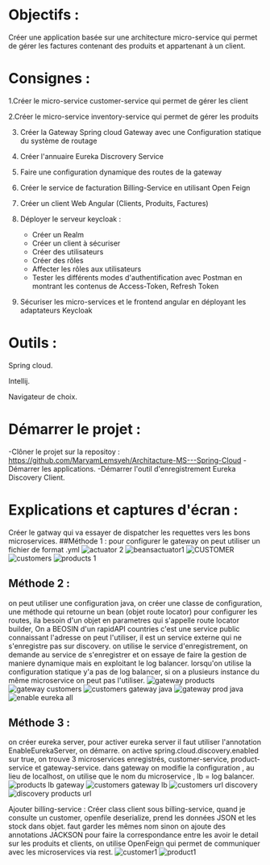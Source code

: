 # Objectifs : 

Créer une application basée sur une architecture micro-service qui permet de gérer les factures contenant des produits et appartenant à un client.

# Consignes : 

1.Créer le micro-service customer-service qui permet de gérer les client

2.Créer le micro-service inventory-service qui permet de gérer les produits

3. Créer la Gateway Spring cloud Gateway avec une Configuration statique du système de routage

4. Créer l'annuaire Eureka Discrovery Service

5. Faire une configuration dynamique des routes de la gateway

6. Créer le service de facturation Billing-Service en utilisant Open Feign

7. Créer un client Web Angular (Clients, Produits, Factures)

8. Déployer le serveur keycloak :
     - Créer un Realm
     - Créer un client à sécuriser
     - Créer des utilisateurs
     - Créer des rôles
     - Affecter les rôles aux utilisateurs
     - Tester les différents modes d'authentification avec Postman en montrant les contenus de Access-Token, Refresh Token 

9. Sécuriser les micro-services et le frontend angular en déployant les adaptateurs Keycloak

# Outils : 

Spring cloud.

Intellij.

Navigateur de choix.

# Démarrer le projet :

-Clôner le projet sur la repositoy : https://github.com/MaryamLemsyeh/Architacture-MS---Spring-Cloud
-Démarrer les applications.
-Démarrer l'outil d'enregistrement Eureka Discovery Client.

# Explications et captures d'écran :

Créer le gatway qui va essayer de dispatcher les requettes vers les bons microservices.
##Méthode 1 :
pour configurer le gateway on peut utiliser un fichier de format .yml
![actuator 2](https://user-images.githubusercontent.com/105390951/206061225-90217f05-acfc-42f3-a0e2-61465400336b.PNG)
![beansactuator1](https://user-images.githubusercontent.com/105390951/206061219-63bd5439-a761-4512-aa20-d7690c86440a.PNG)
![CUSTOMER](https://user-images.githubusercontent.com/105390951/206061217-0f91bba4-8501-4f05-95d3-4fb8f32773b1.PNG)
![customers](https://user-images.githubusercontent.com/105390951/206061214-51b5166c-4505-4b32-97b7-6e11165b99fd.PNG)
![products 1](https://user-images.githubusercontent.com/105390951/206061212-27af264b-1fe0-47ea-b763-f9b5858d570e.PNG)

## Méthode 2 : 
on peut utiliser une configuration java, 
on créer une classe de configuration, une méthode qui retourne un bean (objet route locator) pour configurer les routes, ila  besoin d'un objet en parametres qui s'appelle route locator builder, 
On a BEOSIN d'un rapidAPI countries c'est une service public connaissant l'adresse on peut l'utiliser, il est un service externe qui ne s'enregistre pas sur discovery.
on utilise le service d'enregistrement, on demande au service de s'enregistrer et on essaye de faire la gestion de maniere dynamique mais en exploitant le log balancer.
lorsqu'on utilise la configuration statique y'a pas de log balancer, si on a plusieurs instance du même microservice on peut pas l'utiliser.
![gateway products](https://user-images.githubusercontent.com/105390951/206061287-fda189d4-c4c2-4a25-8522-49de63a78fac.PNG)
![gateway customers](https://user-images.githubusercontent.com/105390951/206061289-d83d2596-5ee3-4fb1-aa97-9d5eda7e58e6.PNG)
![customers gateway java](https://user-images.githubusercontent.com/105390951/206061280-ffbcb390-443f-4690-bca1-e23d184c7aed.PNG)
![gateway prod java](https://user-images.githubusercontent.com/105390951/206061284-789679f2-f3f6-466c-a85c-79f6f7d48ea2.PNG)
![enable eureka all](https://user-images.githubusercontent.com/105390951/206061277-b518c321-e3b9-4e3f-a1ac-5ae20aa86ebc.PNG)

## Méthode 3 : 
on créer eureka server, pour activer eureka server il faut utiliser l'annotation EnableEurekaServer, on démarre.
on active spring.cloud.discovery.enabled sur true, on trouve 3 microservices enregistrés, customer-service, product-service et gateway-service.
dans gateway on modifie la configuration , au lieu de localhost, on utilise que le nom du microservice , lb = log balancer.
![products lb gateway](https://user-images.githubusercontent.com/105390951/206061484-3c307aae-9f2f-469c-b9fc-70c85caf90b9.PNG)
![customers gateway lb](https://user-images.githubusercontent.com/105390951/206061496-f8dd13ef-347d-4089-8098-349dcd694c56.PNG)
![customers url discovery](https://user-images.githubusercontent.com/105390951/206061502-ae019372-0ddf-4b80-80df-5933e3e49848.PNG)
![discovery products url](https://user-images.githubusercontent.com/105390951/206061504-4c03e830-4f10-42bb-a44f-d2c4fdd4d1a4.PNG)

Ajouter billing-service :
Créer class client sous billing-service, quand je consulte un customer, openfile deserialize, prend les données JSON et les stock dans objet. faut garder les mêmes nom sinon on ajoute des annotations JACKSON pour faire la correspondance entre les 
avoir le detail sur les produits et clients, on utilise OpenFeign qui permet de communiquer avec les microservices via rest.
![customer1](https://user-images.githubusercontent.com/105390951/206061536-d34c5dc3-8784-4828-924c-8685ea700c71.PNG)
![product1](https://user-images.githubusercontent.com/105390951/206061541-c4342635-9604-420f-af98-a80eef3f0603.PNG)


 
